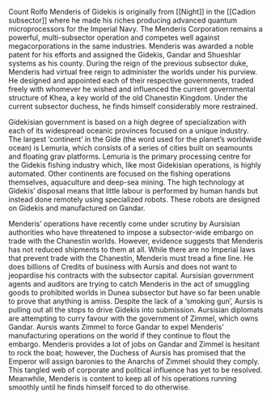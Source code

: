 Count Rolfo Menderis of Gidekis is originally from [[Night]] in the [[Cadion subsector]] where he made his riches producing advanced quantum microprocessors for the Imperial Navy. The Menderis Corporation remains a powerful, multi-subsector operation and competes well against megacorporations in the same industries. Menderis was awarded a noble patent for his efforts and assigned the Gidekis, Gandar and Shueshlar systems as his county. During the reign of the previous subsector duke, Menderis had virtual free reign to administer the worlds under his purview. He designed and appointed each of their respective governments, traded freely with whomever he wished and influenced the current governmental structure of Khea, a key world of the old Chanestin Kingdom. Under the current subsector duchess, he finds himself considerably more restrained.

Gidekisian government is based on a high degree of specialization with each of its widespread oceanic provinces focused on a unique industry. The largest ‘continent’ in the Gide (the word used for the planet’s worldwide ocean) is Lemuria, which consists of a series of cities built on seamounts and floating grav platforms. Lemuria is the primary processing centre for the Gidekis fishing industry which, like most Gidekisian operations, is highly automated. Other continents are focused on the fishing operations themselves, aquaculture and deep-sea mining. The high technology at Gidekis’ disposal means that little labour is performed by human hands but instead done remotely using specialized robots. These robots are designed on Gidekis and manufactured on Gandar.

Menderis’ operations have recently come under scrutiny by Aursisian authorities who have threatened to impose a subsector-wide embargo on trade with the Chanestin worlds. However, evidence suggests that Menderis has not reduced shipments to them at all. While there are no Imperial laws that prevent trade with the Chanestin, Menderis must tread a fine line. He does billions of Credits of business with Aursis and does not want to jeopardise his contracts with the subsector capital. Aursisian government agents and auditors are trying to catch Menderis in the act of smuggling goods to prohibited worlds in Dunea subsector but have so far been unable to prove that anything is amiss. Despite the lack of a ‘smoking gun’, Aursis is pulling out all the stops to drive Gidekis into submission. Aursisian diplomats are attempting to curry favour with the government of Zimmel, which owns Gandar. Aursis wants Zimmel to force Gandar to expel Menderis’ manufacturing operations on the world if they continue to flout the embargo. Menderis provides a lot of jobs on Gandar and Zimmel is hesitant to rock the boat; however, the Duchess of Aursis has promised that the Emperor will assign baronies to the Anarchs of Zimmel should they comply. This tangled web of corporate and political influence has yet to be resolved. Meanwhile, Menderis is content to keep all of his operations running smoothly until he finds himself forced to do otherwise.

